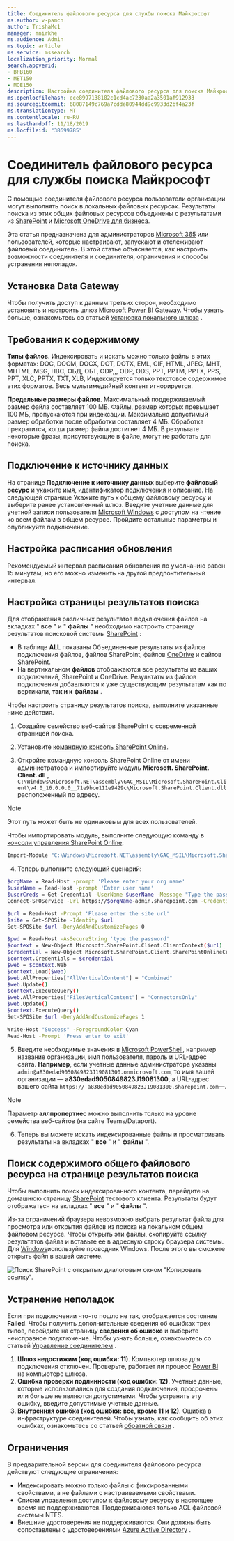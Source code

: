 ```yaml
---
title: Соединитель файлового ресурса для службы поиска Майкрософт
ms.author: v-pamcn
author: TrishaMc1
manager: mnirkhe
ms.audience: Admin
ms.topic: article
ms.service: mssearch
localization_priority: Normal
search.appverid:
- BFB160
- MET150
- MOE150
description: Настройка соединителя файлового ресурса для поиска Майкрософт.
ms.openlocfilehash: ece8997138182c1cd4ac7230aa2a3501af912933
ms.sourcegitcommit: 68087149c769a7cdde80944dd9c9933d2bf4a23f
ms.translationtype: MT
ms.contentlocale: ru-RU
ms.lasthandoff: 11/18/2019
ms.locfileid: "38699785"
---
```

# <a name="the-file-share-connector-for-microsoft-search"></a>Соединитель файлового ресурса для службы поиска Майкрософт

С помощью соединителя файлового ресурса пользователи организации могут выполнять поиск в локальных файловых ресурсах. Результаты поиска из этих общих файловых ресурсов объединены с результатами из [SharePoint](http://sharepoint.com/) и [Microsoft OneDrive для бизнеса](https://onedrive.live.com/about/business/).

Эта статья предназначена для администраторов [Microsoft 365](https://www.microsoft.com/microsoft-365) или пользователей, которые настраивают, запускают и отслеживают файловый соединитель. В этой статье объясняется, как настроить возможности соединителя и соединителя, ограничения и способы устранения неполадок.

## <a name="install-a-data-gateway"></a>Установка Data Gateway
Чтобы получить доступ к данным третьих сторон, необходимо установить и настроить шлюз [Microsoft Power BI](https://msit.powerbi.com/) Gateway. Чтобы узнать больше, ознакомьтесь со статьей [Установка локального шлюза](https://docs.microsoft.com/data-integration/gateway/service-gateway-install) .  

## <a name="content-requirements"></a>Требования к содержимому
**Типы файлов**. Индексировать и искать можно только файлы в этих форматах: DOC, DOCM, DOCX, DOT, DOTX, EML, GIF, HTML, JPEG, MHT, MHTML, MSG, НВС, ОБД, ОБТ, ODP,,, ODP, ODS, PPT, PPTM, PPTX, PPS, PPT, XLC, PPTX, TXT, XLB, Индексируется только текстовое содержимое этих форматов. Весь мультимедийный контент игнорируется.
 
**Предельные размеры файлов**. Максимальный поддерживаемый размер файла составляет 100 МБ. Файлы, размер которых превышает 100 МБ, пропускаются при индексации. Максимально допустимый размер обработки после обработки составляет 4 МБ. Обработка прекратится, когда размер файла достигнет 4 МБ. В результате некоторые фразы, присутствующие в файле, могут не работать для поиска.

## <a name="connect-to-a-data-source"></a>Подключение к источнику данных
На странице **Подключение к источнику данных** выберите **файловый ресурс** и укажите имя, идентификатор подключения и описание. На следующей странице Укажите путь к общему файловому ресурсу и выберите ранее установленный шлюз. Введите учетные данные для учетной записи пользователя [Microsoft Windows](https://microsoft.com/windows) с доступом на чтение ко всем файлам в общем ресурсе. Пройдите остальные параметры и опубликуйте подключение.

## <a name="set-the-refresh-schedule"></a>Настройка расписания обновления
Рекомендуемый интервал расписания обновления по умолчанию равен 15 минутам, но его можно изменить на другой предпочтительный интервал.

## <a name="set-up-your-search-results-page"></a>Настройка страницы результатов поиска
Для отображения различных результатов подключения файлов на вкладках " **все** " и " **файлы** " необходимо настроить страницу результатов поисковой системы [SharePoint](http://sharepoint.com/) :
- В таблице **ALL** показаны Объединенные результаты из файлов подключения файлов, файлов SharePoint, файлов [OneDrive](https://onedrive.live.com/about/business/) и сайтов SharePoint. 
- На вертикальном **файлов** отображаются все результаты из ваших подключений, SharePoint и OneDrive.
Результаты из файлов подключения добавляются к уже существующим результатам как по вертикали, **так и к** **файлам** .

Чтобы настроить страницу результатов поиска, выполните указанные ниже действия.
1. Создайте семейство веб-сайтов SharePoint с современной страницей поиска.

2. Установите [командную консоль SharePoint Online](https://www.microsoft.com/download/details.aspx?id=35588).

3. Откройте командную консоль SharePoint Online от имени администратора и импортируйте модуль **Microsoft. SharePoint. Client. dll** , `C:\Windows\Microsoft.NET\assembly\GAC_MSIL\Microsoft.SharePoint.Client\v4.0_16.0.0.0__71e9bce111e9429c\Microsoft.SharePoint.Client.dll`расположенный по адресу.

> [!NOTE]
> Этот путь может быть не одинаковым для всех пользователей.

Чтобы импортировать модуль, выполните следующую команду в [консоли управления SharePoint Online](https://www.microsoft.com/download/details.aspx?id=35588):
```bash
Import-Module "C:\Windows\Microsoft.NET\assembly\GAC_MSIL\Microsoft.SharePoint.Client\v4.0_16.0.0.0__71e9bce111e9429c\Microsoft.SharePoint.Client.dll" 
```

4. Теперь выполните следующий сценарий:
```bash
$orgName = Read-Host -prompt 'Please enter your org name'
$userName = Read-Host -prompt 'Enter user name'
$userCreds = Get-Credential -UserName $userName -Message "Type the password"
Connect-SPOService -Url https://$orgName-admin.sharepoint.com -Credential $userCreds

$url = Read-Host -Prompt 'Please enter the site url'
$site = Get-SPOSite -Identity $url
Set-SPOSite $url -DenyAddAndCustomizePages 0

$pwd = Read-Host -AsSecureString 'type the password'
$context = New-Object Microsoft.SharePoint.Client.ClientContext($url)
$credential = New-Object Microsoft.SharePoint.Client.SharePointOnlineCredentials($userName, $pwd)
$context.Credentials = $credential
$web = $context.Web
$context.Load($web)
$web.AllProperties["AllVerticalContent"] = "Combined"
$web.Update()
$context.ExecuteQuery()
$web.AllProperties["FilesVerticalContent"] = "ConnectorsOnly"
$web.Update()
$context.ExecuteQuery()
Set-SPOSite $url -DenyAddAndCustomizePages 1

Write-Host "Success" -ForegroundColor Cyan
Read-Host -Prompt 'Press enter to exit'
```

5. Введите необходимые значения в [Microsoft PowerShell](https://microsoft.com/powershell), например название организации, имя пользователя, пароль и URL-адрес сайта. **Например**, если учетные данные администратора указаны `admin@a830edad9050849823J19081300.onmicrosoft.com`, то имя вашей организации — **a830edad9050849823J19081300**, а URL-адрес вашего сайта `https:// a830edad9050849823J19081300.sharepoint.com`—.

> [!NOTE]
> Параметр **аллпропертиес** можно выполнить только на уровне семейства веб-сайтов (на сайте Teams/Dataport).

6. Теперь вы можете искать индексированные файлы и просматривать результаты на вкладках " **все** " и " **файлы** ".

## <a name="search-for-file-share-content-in-the-search-results-page"></a>Поиск содержимого общего файлового ресурса на странице результатов поиска
Чтобы выполнить поиск индексированного контента, перейдите на домашнюю страницу [SharePoint](http://sharepoint.com/) тестового клиента. Результаты будут отображаться на вкладках " **все** " и " **файлы** ".

Из-за ограничений браузера невозможно выбрать результат файла для просмотра или открытия файлов из поиска на локальном общем файловом ресурсе. Чтобы открыть эти файлы, скопируйте ссылку результатов файла и вставьте ее в адресную строку браузера системы. Для [Windows](https://microsoft.com/windows)используйте проводник Windows. После этого вы сможете открыть файл в вашей системе.

![Поиск SharePoint с открытым диалоговым окном "Копировать ссылку".](media/fileshare-search.png)

## <a name="troubleshooting"></a>Устранение неполадок
Если при подключении что-то пошло не так, отображается состояние **Failed**. Чтобы получить дополнительные сведения об ошибках трех типов, перейдите на страницу **сведения об ошибке** и выберите неисправное подключение. Чтобы узнать больше, ознакомьтесь со статьей [Управление соединителем](manage-connector.md) .
1. **Шлюз недостижим (код ошибки: 11)**. Компьютер шлюза для подключения отключен. Проверьте, работает ли процесс [Power BI](https://msit.powerbi.com/) на компьютере шлюза.
2. **Ошибка проверки подлинности (код ошибки: 12)**. Учетные данные, которые использовались для создания подключения, просрочены или больше не являются допустимыми. Чтобы устранить эту ошибку, введите допустимые учетные данные.
3. **Внутренняя ошибка (код ошибки: все, кроме 11 и 12)**. Ошибка в инфраструктуре соединителей. Чтобы узнать, как сообщить об этих ошибках, ознакомьтесь со статьей [обратной связи](connectors-feedback.md) .

## <a name="limitations"></a>Ограничения
В предварительной версии для соединителя файлового ресурса действуют следующие ограничения:
* Индексировать можно только файлы с фиксированными свойствами, а не файлами с настраиваемыми свойствами.
* Списки управления доступом к файловому ресурсу в настоящее время не поддерживаются. Поддерживаются только ACL файловой системы NTFS.
* Внешние удостоверения не поддерживаются. Они должны быть сопоставлены с удостоверениями [Azure Active Directory](https://docs.microsoft.com/azure/active-directory/) .
